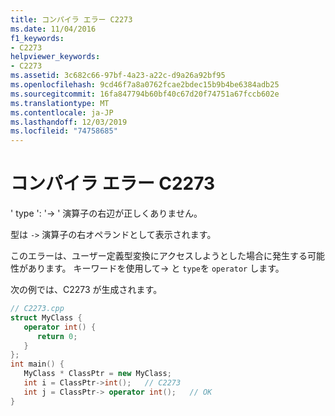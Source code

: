 ```yaml
---
title: コンパイラ エラー C2273
ms.date: 11/04/2016
f1_keywords:
- C2273
helpviewer_keywords:
- C2273
ms.assetid: 3c682c66-97bf-4a23-a22c-d9a26a92bf95
ms.openlocfilehash: 9cd46f7a8a0762fcae2bdec15b9b4be6384adb25
ms.sourcegitcommit: 16fa847794b60bf40c67d20f74751a67fccb602e
ms.translationtype: MT
ms.contentlocale: ja-JP
ms.lasthandoff: 12/03/2019
ms.locfileid: "74758685"
---
```

# <a name="compiler-error-c2273"></a>コンパイラ エラー C2273

' type ': '-> ' 演算子の右辺が正しくありません。

型は `->` 演算子の右オペランドとして表示されます。

このエラーは、ユーザー定義型変換にアクセスしようとした場合に発生する可能性があります。 キーワードを使用して-> と `type`を `operator` します。

次の例では、C2273 が生成されます。

```cpp
// C2273.cpp
struct MyClass {
   operator int() {
      return 0;
   }
};
int main() {
   MyClass * ClassPtr = new MyClass;
   int i = ClassPtr->int();   // C2273
   int j = ClassPtr-> operator int();   // OK
}
```
